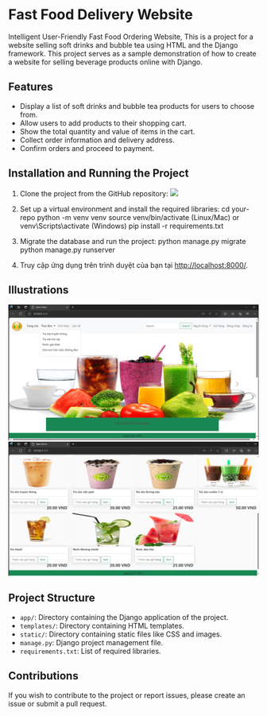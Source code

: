 # Fast Food Delivery Website
Intelligent User-Friendly Fast Food Ordering Website,
This is a project for a website selling soft drinks and bubble tea using HTML and the Django framework. This project serves as a sample demonstration of how to create a website for selling beverage products online with Django.

## Features
- Display a list of soft drinks and bubble tea products for users to choose from.
- Allow users to add products to their shopping cart.
- Show the total quantity and value of items in the cart.
- Collect order information and delivery address.
- Confirm orders and proceed to payment.

## Installation and Running the Project

1. Clone the project from the GitHub repository: ![](https://github.com/Tienanh204/Fast-Food-Delivery-Website)

2. Set up a virtual environment and install the required libraries:
cd your-repo
python -m venv venv
source venv/bin/activate (Linux/Mac) or venv\Scripts\activate (Windows)
pip install -r requirements.txt

3. Migrate the database and run the project:
python manage.py migrate
python manage.py runserver

4. Truy cập ứng dụng trên trình duyệt của bạn tại [http://localhost:8000/](http://localhost:8000/).
   

## Illustrations
![Website Interface](https://github.com/Tienanh204/Fast-Food-Delivery-Website/blob/main/webbanhang/Demo1.png) ![Product Image](https://github.com/Tienanh204/Fast-Food-Delivery-Website/blob/main/webbanhang/Demo2.png)

## Project Structure

- `app/`: Directory containing the Django application of the project.
- `templates/`: Directory containing HTML templates.
- `static/`: Directory containing static files like CSS and images.
- `manage.py`: Django project management file.
- `requirements.txt`: List of required libraries.

## Contributions
If you wish to contribute to the project or report issues, please create an issue or submit a pull request.
